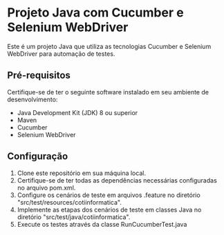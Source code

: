 # Projeto Java com Cucumber e Selenium WebDriver

Este é um projeto Java que utiliza as tecnologias Cucumber e Selenium WebDriver para automação de testes.

## Pré-requisitos

Certifique-se de ter o seguinte software instalado em seu ambiente de desenvolvimento:

- Java Development Kit (JDK) 8 ou superior
- Maven
- Cucumber
- Selenium WebDriver

## Configuração

1. Clone este repositório em sua máquina local.
2. Certifique-se de ter todas as dependências necessárias configuradas no arquivo pom.xml.
3. Configure os cenários de teste em arquivos .feature no diretório "src/test/resources/cotiinformatica".
4. Implemente as etapas dos cenários de teste em classes Java no diretório "src/test/java/cotiinformatica".
5. Execute os testes através da classe RunCucumberTest.java




